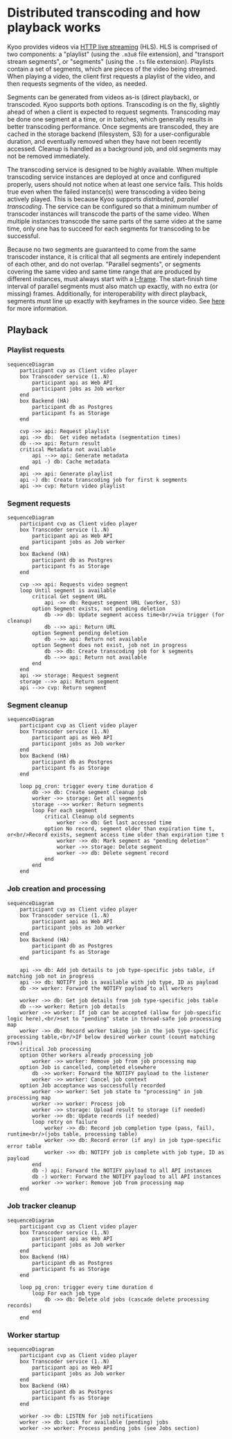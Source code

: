 # Distributed transcoding and how playback works

Kyoo provides videos via [HTTP live streaming](https://www.cloudflare.com/learning/video/what-is-http-live-streaming/) (HLS). HLS is comprised of two components: a "playlist" (using the `.m3u8` file extension), and "transport stream segments", or "segments" (using the `.ts` file extension). Playlists contain a set of segments, which are pieces of the video being streamed. When playing a video, the client first requests a playlist of the video, and then requests segments of the video, as needed.

Segments can be generated from videos as-is (direct playback), or transcoded. Kyoo supports both options. Transcoding is on the fly, slightly ahead of when a client is expected to request segments. Transcoding may be done one segment at a time, or in batches, which generally results in better transcoding performance. Once segments are transcoded, they are cached in the storage backend (filesystem, S3) for a user-configurable duration, and eventually removed when they have not been recently accessed. Cleanup is handled as a background job, and old segments may not be removed immediately.

The transcoding service is designed to be highly available. When multiple transcoding service instances are deployed at once and configured properly, users should not notice when at least one service fails. This holds true even when the failed instance(s) were transcoding a video being actively played. This is because Kyoo supports _distributed, parallel transcoding_. The service can be configured so that a minimum number of transcoder instances will transcode the parts of the same video. When multiple instances transcode the same parts of the same video at the same time, only one has to succeed for each segments for transcoding to be successful.

Because no two segments are guaranteed to come from the same transcoder instance, it is critical that all segments are entirely independent of each other, and do not overlap. "Parallel segments", or segments covering the same video and same time range that are produced by different instances, must always start with a [I-frame](https://en.wikipedia.org/wiki/Video_compression_picture_types). The start-finish time interval of parallel segments must also match up exactly, with no extra (or missing) frames. Additionally, for interoperability with direct playback, segments must line up exactly with keyframes in the source video. See [here](https://zoriya.dev/blogs/transcoder/) for more information.

## Playback

### Playlist requests
```mermaid
sequenceDiagram
    participant cvp as Client video player
    box Transcoder service (1..N)
        participant api as Web API
        participant jobs as Job worker
    end
    box Backend (HA)
        participant db as Postgres
        participant fs as Storage
    end

    cvp ->> api: Request playlist
    api ->> db:  Get video metadata (segmentation times)
    db -->> api: Return result
    critical Metadata not available
        api -->> api: Generate metadata
        api -) db: Cache metadata
    end
    api ->> api: Generate playlist
    api -) db: Create transcoding job for first k segments
    api ->> cvp: Return video playlist
```

### Segment requests
```mermaid
sequenceDiagram
    participant cvp as Client video player
    box Transcoder service (1..N)
        participant api as Web API
        participant jobs as Job worker
    end
    box Backend (HA)
        participant db as Postgres
        participant fs as Storage
    end

    cvp ->> api: Requests video segment
    loop Until segment is available
        critical Get segment URL
            api ->> db: Request segment URL (worker, S3)
        option Segment exists, not pending deletion
            db ->> db: Update segment access time<br/>via trigger (for cleanup)
            db -->> api: Return URL
        option Segment pending deletion
            db -->> api: Return not available
        option Segment does not exist, job not in progress
            db ->> db: Create transcoding job for k segments
            db -->> api: Return not available
        end
    end
    api ->> storage: Request segment
    storage -->> api: Return segment
    api -->> cvp: Return segment
```

### Segment cleanup
```mermaid
sequenceDiagram
    participant cvp as Client video player
    box Transcoder service (1..N)
        participant api as Web API
        participant jobs as Job worker
    end
    box Backend (HA)
        participant db as Postgres
        participant fs as Storage
    end

    loop pg_cron: trigger every time duration d
        db ->> db: Create segment cleanup job
        worker ->> storage: Get all segments
        storage -->> worker: Return segments
        loop For each segment
            critical Cleanup old segments
                worker ->> db: Get last accessed time
            option No record, segment older than expiration time t, or<br/>Record exists, segment access time older than expiration time t
                worker ->> db: Mark segment as "pending deletion"
                worker ->> storage: Delete segment
                worker ->> db: Delete segment record
            end
        end
    end
```

### Job creation and processing
```mermaid
sequenceDiagram
    participant cvp as Client video player
    box Transcoder service (1..N)
        participant api as Web API
        participant jobs as Job worker
    end
    box Backend (HA)
        participant db as Postgres
        participant fs as Storage
    end

    api ->> db: Add job details to job type-specific jobs table, if matching job not in progress
    api ->> db: NOTIFY job is available with job type, ID as payload
    db ->> worker: Forward the NOTIFY payload to all workers

    worker ->> db: Get job details from job type-specific jobs table
    db -->> worker: Return job details
    worker ->> worker: If job can be accepted (allow for job-specific logic here),<br/>set to "pending" state in thread-safe job processing map
    worker ->> db: Record worker taking job in the job type-specific processing table,<br/>IF below desired worker count (count matching rows)
    critical Job processing
    option Other workers already processing job
        worker ->> worker: Remove job from job processing map
    option Job is cancelled, completed elsewhere
        db ->> worker: Forward the NOTIFY payload to the listener
        worker ->> worker: Cancel job context
    option Job acceptance was successfully recorded
        worker ->> worker: Set job state to "processing" in job processing map
        worker ->> worker: Process job
        worker ->> storage: Upload result to storage (if needed)
        worker ->> db: Update records (if needed)
        loop retry on failure
            worker ->> db: Record job completion type (pass, fail), runtime<br/>(jobs table, processing table)
            worker ->> db: Record error (if any) in job type-specific error table
            worker ->> db: NOTIFY job is complete with job type, ID as payload
        end
        db -) api: Forward the NOTIFY payload to all API instances
        db -) worker: Forward the NOTIFY payload to all API instances
        worker ->> worker: Remove job from processing map
    end
```

### Job tracker cleanup
```mermaid
sequenceDiagram
    participant cvp as Client video player
    box Transcoder service (1..N)
        participant api as Web API
        participant jobs as Job worker
    end
    box Backend (HA)
        participant db as Postgres
        participant fs as Storage
    end

    loop pg_cron: trigger every time duration d
        loop For each job type
            db ->> db: Delete old jobs (cascade delete processing records)
        end
    end
```

### Worker startup
```mermaid
sequenceDiagram
    participant cvp as Client video player
    box Transcoder service (1..N)
        participant api as Web API
        participant jobs as Job worker
    end
    box Backend (HA)
        participant db as Postgres
        participant fs as Storage
    end

    worker ->> db: LISTEN for job notifications
    worker ->> db: Look for available (pending) jobs
    worker ->> worker: Process pending jobs (see Jobs section)
```
